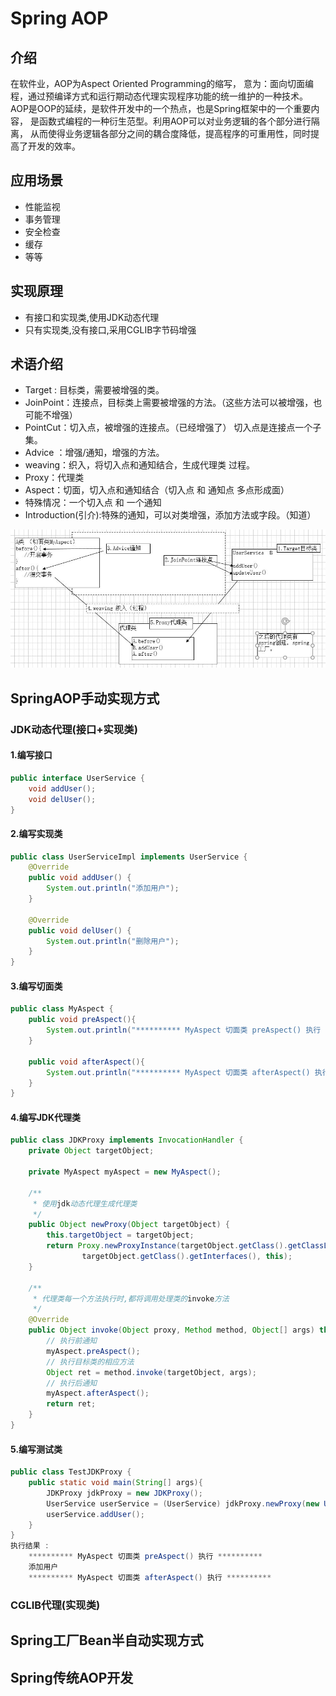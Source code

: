 # Spring AOP

## 介绍
<p>在软件业，AOP为Aspect Oriented Programming的缩写，
   意为：面向切面编程，通过预编译方式和运行期动态代理实现程序功能的统一维护的一种技术。
   AOP是OOP的延续，是软件开发中的一个热点，也是Spring框架中的一个重要内容，
   是函数式编程的一种衍生范型。利用AOP可以对业务逻辑的各个部分进行隔离，
   从而使得业务逻辑各部分之间的耦合度降低，提高程序的可重用性，同时提高了开发的效率。</p>

## 应用场景
- 性能监视
- 事务管理
- 安全检查
- 缓存
- 等等

## 实现原理
- 有接口和实现类,使用JDK动态代理
- 只有实现类,没有接口,采用CGLIB字节码增强

## 术语介绍
- Target : 目标类，需要被增强的类。
- JoinPoint：连接点，目标类上需要被增强的方法。（这些方法可以被增强，也可能不增强）
- PointCut：切入点，被增强的连接点。（已经增强了）
 	切入点是连接点一个子集。
- Advice ：增强/通知，增强的方法。
- weaving：织入，将切入点和通知结合，生成代理类 过程。
- Proxy：代理类
- Aspect：切面，切入点和通知结合（切入点 和 通知点 多点形成面）
- 特殊情况：一个切入点 和 一个通知
- Introduction(引介):特殊的通知，可以对类增强，添加方法或字段。（知道）

![](../../img/spring_aop.jpg)

## SpringAOP手动实现方式
### JDK动态代理(接口+实现类)
#### 1.编写接口
```java
public interface UserService {
    void addUser();
    void delUser();
}
```
#### 2.编写实现类
```java
public class UserServiceImpl implements UserService {
    @Override
    public void addUser() {
        System.out.println("添加用户");
    }

    @Override
    public void delUser() {
        System.out.println("删除用户");
    }
}
```
#### 3.编写切面类
```java
public class MyAspect {
    public void preAspect(){
        System.out.println("********** MyAspect 切面类 preAspect() 执行 **********");
    }

    public void afterAspect(){
        System.out.println("********** MyAspect 切面类 afterAspect() 执行 **********");
    }
}
```
#### 4.编写JDK代理类
```java
public class JDKProxy implements InvocationHandler {
    private Object targetObject;

    private MyAspect myAspect = new MyAspect();

    /**
     * 使用jdk动态代理生成代理类
     */
    public Object newProxy(Object targetObject) {
        this.targetObject = targetObject;
        return Proxy.newProxyInstance(targetObject.getClass().getClassLoader(),
                targetObject.getClass().getInterfaces(), this);
    }

    /**
     * 代理类每一个方法执行时,都将调用处理类的invoke方法
     */
    @Override
    public Object invoke(Object proxy, Method method, Object[] args) throws Throwable {
        // 执行前通知
        myAspect.preAspect();
        // 执行目标类的相应方法
        Object ret = method.invoke(targetObject, args);
        // 执行后通知
        myAspect.afterAspect();
        return ret;
    }
}
```
#### 5.编写测试类
```java
public class TestJDKProxy {
    public static void main(String[] args){
        JDKProxy jdkProxy = new JDKProxy();
        UserService userService = (UserService) jdkProxy.newProxy(new UserServiceImpl());
        userService.addUser();
    }
}
执行结果 : 
    ********** MyAspect 切面类 preAspect() 执行 **********
    添加用户
    ********** MyAspect 切面类 afterAspect() 执行 **********
```
### CGLIB代理(实现类)

## Spring工厂Bean半自动实现方式

## Spring传统AOP开发